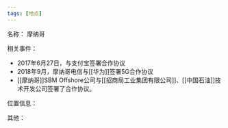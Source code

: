 ```yaml
---
tags: [地点]
---
```


名称：
摩纳哥

相关事件：
- 2017年6月27日，与支付宝签署合作协议
- 2018年9月，摩纳哥电信与[[华为]]签署5G合作协议
- [[摩纳哥]]SBM Offshore公司与[[招商局工业集团有限公司]]、[[中国石油]]技术开发公司签署了合作协议。

位置信息：

其他：
